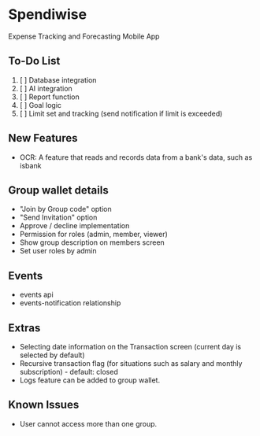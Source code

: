 # Spendiwise

Expense Tracking and Forecasting Mobile App


## To-Do List
1. [ ] Database integration
2. [ ] AI integration
3. [ ] Report function
4. [ ] Goal logic
6. [ ] Limit set and tracking (send notification if limit is exceeded)

## New Features
- OCR: A feature that reads and records data from a bank's data, such as isbank

## Group wallet details
- "Join by Group code" option
- "Send Invitation" option
- Approve / decline implementation
- Permission for roles (admin, member, viewer)
- Show group description on members screen
- Set user roles by admin

## Events
- events api
- events-notification relationship


## Extras
- Selecting date information on the Transaction screen (current day is selected by default)
- Recursive transaction flag (for situations such as salary and monthly subscription) - default: closed
- Logs feature can be added to group wallet.


## Known Issues
- User cannot access more than one group.